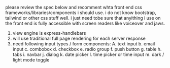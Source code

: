 please review the spec below and recomment whta front end css frameworks/libraries/components i should use. i do not know bootstrap, tailwind or other css stuff well. i just need tobe sure that anyithing i use on the front end is fully accessible with screen readers like voiceover and jaws.

1. view engine is express-handlebars
2. will use traditional full page rendering for each server response
3. need following input types / form components:
   A. text input
   b. email input
   c. combobox
   d. checkbox
   e. radio group
   f. push button
   g. table
   h. tabs
   i. navbar
   j. dialog
   k. date picker
   l. time picker or time input
   m. dark / light mode toggle
